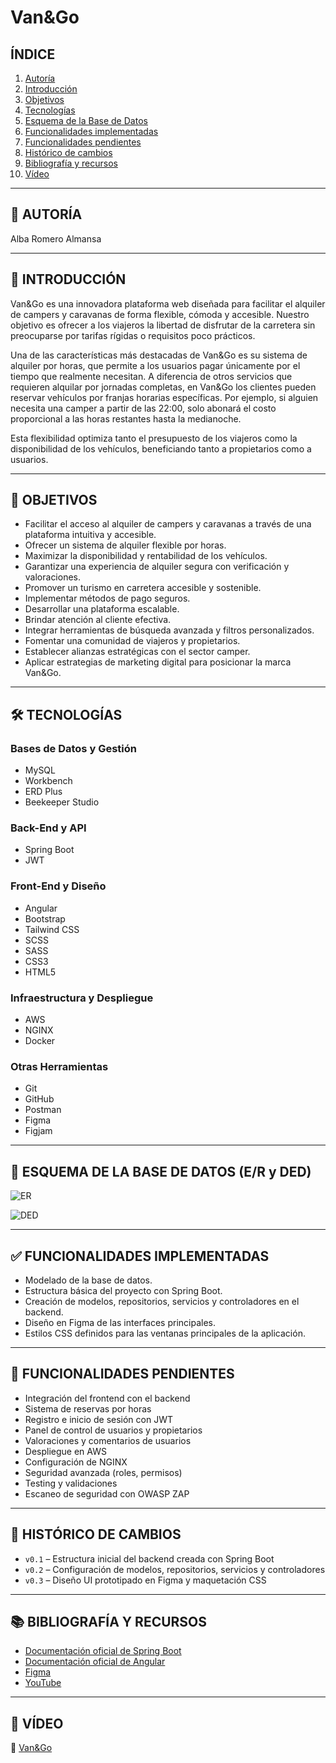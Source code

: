 # **Van&Go**

## **ÍNDICE**
1. [Autoría](#-autoría)  
2. [Introducción](#-introducción)  
3. [Objetivos](#-objetivos)  
4. [Tecnologías](#-tecnologías)  
5. [Esquema de la Base de Datos](#-esquema-de-la-base-de-datos)  
6. [Funcionalidades implementadas](#-funcionalidades-implementadas)  
7. [Funcionalidades pendientes](#-funcionalidades-pendientes)  
8. [Histórico de cambios](-#histórico-de-cambios)  
9. [Bibliografía y recursos](#-bibliografía-y-recursos)  
10. [Vídeo](#-vídeo)

---

## 🔖 AUTORÍA

Alba Romero Almansa

---

## 🧭 INTRODUCCIÓN

Van&Go es una innovadora plataforma web diseñada para facilitar el alquiler de campers y caravanas de forma flexible, cómoda y accesible. Nuestro objetivo es ofrecer a los viajeros la libertad de disfrutar de la carretera sin preocuparse por tarifas rígidas o requisitos poco prácticos.

Una de las características más destacadas de Van&Go es su sistema de alquiler por horas, que permite a los usuarios pagar únicamente por el tiempo que realmente necesitan. A diferencia de otros servicios que requieren alquilar por jornadas completas, en Van&Go los clientes pueden reservar vehículos por franjas horarias específicas. Por ejemplo, si alguien necesita una camper a partir de las 22:00, solo abonará el costo proporcional a las horas restantes hasta la medianoche.

Esta flexibilidad optimiza tanto el presupuesto de los viajeros como la disponibilidad de los vehículos, beneficiando tanto a propietarios como a usuarios.

---

## 🎯 OBJETIVOS

- Facilitar el acceso al alquiler de campers y caravanas a través de una plataforma intuitiva y accesible.
- Ofrecer un sistema de alquiler flexible por horas.
- Maximizar la disponibilidad y rentabilidad de los vehículos.
- Garantizar una experiencia de alquiler segura con verificación y valoraciones.
- Promover un turismo en carretera accesible y sostenible.
- Implementar métodos de pago seguros.
- Desarrollar una plataforma escalable.
- Brindar atención al cliente efectiva.
- Integrar herramientas de búsqueda avanzada y filtros personalizados.
- Fomentar una comunidad de viajeros y propietarios.
- Establecer alianzas estratégicas con el sector camper.
- Aplicar estrategias de marketing digital para posicionar la marca Van&Go.

---

## 🛠️ TECNOLOGÍAS

### Bases de Datos y Gestión
- MySQL
- Workbench
- ERD Plus
- Beekeeper Studio

### Back-End y API
- Spring Boot
- JWT

### Front-End y Diseño
- Angular
- Bootstrap
- Tailwind CSS
- SCSS
- SASS
- CSS3
- HTML5

### Infraestructura y Despliegue
- AWS
- NGINX
- Docker

### Otras Herramientas
- Git
- GitHub
- Postman
- Figma
- Figjam

---

## 🧩 ESQUEMA DE LA BASE DE DATOS (E/R y DED)

![ER](https://github.com/user-attachments/assets/f8d489af-2b50-4417-afab-a66e2105daa3)

![DED](https://github.com/user-attachments/assets/79dfc117-facd-4871-b5f1-79b1fd1451ac)

---

## ✅ FUNCIONALIDADES IMPLEMENTADAS

- Modelado de la base de datos.
- Estructura básica del proyecto con Spring Boot.
- Creación de modelos, repositorios, servicios y controladores en el backend.
- Diseño en Figma de las interfaces principales.
- Estilos CSS definidos para las ventanas principales de la aplicación.

---

## 🔄 FUNCIONALIDADES PENDIENTES

- Integración del frontend con el backend  
- Sistema de reservas por horas  
- Registro e inicio de sesión con JWT  
- Panel de control de usuarios y propietarios  
- Valoraciones y comentarios de usuarios  
- Despliegue en AWS  
- Configuración de NGINX  
- Seguridad avanzada (roles, permisos)  
- Testing y validaciones
- Escaneo de seguridad con OWASP ZAP

---

## 📜 HISTÓRICO DE CAMBIOS

- `v0.1` – Estructura inicial del backend creada con Spring Boot  
- `v0.2` – Configuración de modelos, repositorios, servicios y controladores  
- `v0.3` – Diseño UI prototipado en Figma y maquetación CSS  

---

## 📚 BIBLIOGRAFÍA Y RECURSOS

- [Documentación oficial de Spring Boot](https://spring.io/projects/spring-boot)  
- [Documentación oficial de Angular](https://angular.io/)  
- [Figma](https://www.figma.com/)  
- [YouTube](https://www.youtube.com/)

---

## 🎥 VÍDEO

🔗 [Van&Go]()
